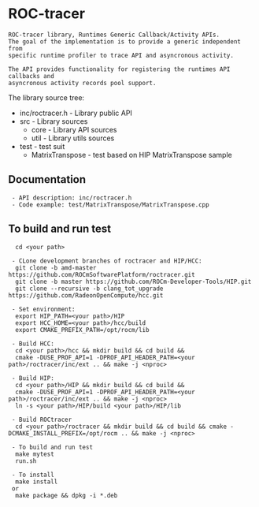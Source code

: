 # ROC-tracer
```
ROC-tracer library, Runtimes Generic Callback/Activity APIs.
The goal of the implementation is to provide a generic independent from
specific runtime profiler to trace API and asyncronous activity.

The API provides functionality for registering the runtimes API callbacks and
asyncronous activity records pool support.
```

The library source tree:
 - inc/roctracer.h - Library public API
 - src  - Library sources
   - core - Library API sources
   - util - Library utils sources
 - test - test suit
   - MatrixTranspose - test based on HIP MatrixTranspose sample

## Documentation
```
 - API description: inc/roctracer.h
 - Code example: test/MatrixTranspose/MatrixTranspose.cpp
```

## To build and run test
```
  cd <your path>

 - CLone development branches of roctracer and HIP/HCC:
  git clone -b amd-master https://github.com/ROCmSoftwarePlatform/roctracer.git
  git clone -b master https://github.com/ROCm-Developer-Tools/HIP.git
  git clone --recursive -b clang_tot_upgrade https://github.com/RadeonOpenCompute/hcc.git

 - Set environment:
  export HIP_PATH=<your path>/HIP
  export HCC_HOME=<your path>/hcc/build
  export CMAKE_PREFIX_PATH=/opt/rocm/lib

 - Build HCC:
  cd <your path>/hcc && mkdir build && cd build &&
  cmake -DUSE_PROF_API=1 -DPROF_API_HEADER_PATH=<your path>/roctracer/inc/ext .. && make -j <nproc>
  
 - Build HIP:
  cd <your path>/HIP && mkdir build && cd build &&
  cmake -DUSE_PROF_API=1 -DPROF_API_HEADER_PATH=<your path>/roctracer/inc/ext .. && make -j <nproc>
  ln -s <your path>/HIP/build <your path>/HIP/lib
  
 - Build ROCtracer
  cd <your path>/roctracer && mkdir build && cd build && cmake -DCMAKE_INSTALL_PREFIX=/opt/rocm .. && make -j <nproc>

 - To build and run test
  make mytest
  run.sh
  
 - To install
  make install
 or
  make package && dpkg -i *.deb
```
